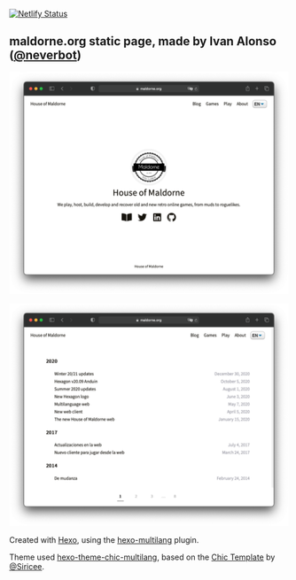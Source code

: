 [![Netlify Status](https://api.netlify.com/api/v1/badges/5120c49d-b61b-4b02-8862-aa642a871ca9/deploy-status)](https://app.netlify.com/sites/focused-golick-9da1ae/deploys)

## maldorne.org static page, made by Ivan Alonso ([@neverbot](https://github.com/neverbot))

![](screenshot.png)

![](screenshot-blog.png)

Created with [Hexo](https://hexo.io/), using the [hexo-multilang](https://github.com/neverbot/hexo-multilang/) plugin.

Theme used [hexo-theme-chic-multilang](https://github.com/neverbot/hexo-theme-chic-multilang/), based on the [Chic Template](https://github.com/Siricee/hexo-theme-Chic) by [@Siricee](https://github.com/Siricee).

